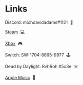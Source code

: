 # Links

Discord: michdavidadams#1121  👾


[Steam](<https://steamcommunity.com/id/rvhroh/>)  💻

[Xbox](<https://live.xbox.com/Profile?Gamertag=RvhRoh>)  🎮

Switch: SW-1704-8865-9977  🕹️

Dead by Daylight: RvhRoh #5c3e  ☠️

[Apple Music](<https://music.apple.com/profile/michdavidadams>)  🎵
